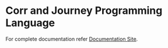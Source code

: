# Corr and Journey Programming Language
For complete documentation refer [Documentation Site](https://qalens.com/site/corr).
